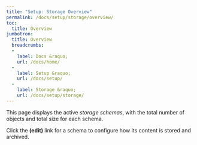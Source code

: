 ```yaml
---
title: "Setup: Storage Overview"
permalink: /docs/setup/storage/overview/
toc:
  title: Overview
jumbotron:
  title: Overview
  breadcrumbs:
  - 
    label: Docs &raquo;
    url: /docs/home/
  - 
    label: Setup &raquo;
    url: /docs/setup/
  - 
    label: Storage &raquo;
    url: /docs/setup/storage/
---
```


This page displays the active _storage schemas_, with the total number of objects and total size for each schema.

Click the **(edit)** link for a schema to configure how its content is stored and archived.
